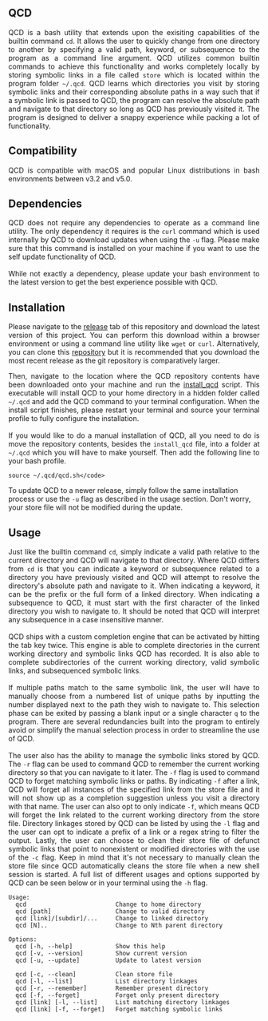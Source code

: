 ## QCD

<p align="justify">
QCD is a bash utility that extends upon the exisiting capabilities of the builtin command <code>cd</code>. It allows the user to quickly change from one directory to another by specifying a valid path, keyword, or subsequence to the program as a command line argument. QCD utilizes common builtin commands to achieve this functionality and works completely locally by storing symbolic links in a file called <code>store</code> which is located within the program folder <code>~/.qcd</code>. QCD learns which directories you visit by storing symbolic links and their corresponding absolute paths in a way such that if a symbolic link is passed to QCD, the program can resolve the absolute path and navigate to that directory so long as QCD has previously visited it. The program is designed to deliver a snappy experience while packing a lot of functionality.
</p>

## Compatibility

<p align="justify">
QCD is compatible with macOS and popular Linux distributions in bash environments between v3.2 and v5.0.
</p>

## Dependencies

<p align="justify">
QCD does not require any dependencies to operate as a command line utility. The only dependency it requires is the <code>curl</code> command which is used internally by QCD to download updates when using the <code>-u</code> flag. Please make sure that this command is installed on your machine if you want to use the self update functionality of QCD.<br><br>While not exactly a dependency, please update your bash environment to the latest version to get the best experience possible with QCD.
</p>

## Installation

<p align="justify">
Please navigate to the <a href="https://github.com/nalinahuja22/qcd/releases">release</a> tab of this repository and download the latest version of this project. You can perform this download within a browser environment or using a command line utility like <code>wget</code> or <code>curl</code>. Alternatively, you can clone this <a href="https://github.com/nalinahuja22/qcd">repository</a> but it is recommended that you download the most recent release as the git repository is comparatively larger.
</p>

<p align="justify">
Then, navigate to the location where the QCD repository contents have been downloaded onto your machine and run the <a href="https://github.com/nalinahuja22/qcd/blob/master/install_qcd">install_qcd</a> script. This executable will install QCD to your home directory in a hidden folder called <code>~/.qcd</code> and add the QCD command to your terminal configuration. When the install script finishes, please restart your terminal and source your terminal profile to fully configure the installation.<br><br>If you would like to do a manual installation of QCD, all you need to do is move the repository contents, besides the <code>install_qcd</code> file, into a folder at <code>~/.qcd</code> which you will have to make yourself. Then add the following line to your bash profile.

```
source ~/.qcd/qcd.sh</code>
```
To update QCD to a newer release, simply follow the same installation process or use the <code>-u</code> flag as described in the usage section. Don't worry, your store file will not be modified during the update.
</p>

## Usage

<p align="justify">
Just like the builtin command <code>cd</code>, simply indicate a valid path relative to the current directory and QCD will navigate to that directory. Where QCD differs from <code>cd</code> is that you can indicate a keyword or subsequence related to a directory you have previously visited and QCD will attempt to resolve the  directory's absolute path and navigate to it. When indicating a keyword, it can be the prefix or the full form of a linked directory. When indicating a subsequence to QCD, it must start with the first character of the linked directory you wish to navigate to. It should be noted that QCD will interpret any subsequence in a case insensitive manner.<br><br>QCD ships with a custom completion engine that can be activated by hitting the tab key twice. This engine is able to complete directories in the current working directory and symbolic links QCD has recorded. It is also able to complete subdirectories of the current working directory, valid symbolic links, and subsequenced symbolic links.<br><br>If multiple paths match to the same symbolic link, the user will have to manually choose from a numbered list of unique paths by inputting the number displayed next to the path they wish to navigate to. This selection phase can be exited by passing a blank input or a single character <code>q</code> to the program. There are several redundancies built into the program to entirely avoid or simplify the manual selection process in order to streamline the use of QCD.<br><br>The user also has the ability to manage the symbolic links stored by QCD. The <code>-r</code> flag can be used to command QCD to remember the current working directory so that you can navigate to it later. The <code>-f</code> flag is used to command QCD to forget matching symbolic links or paths. By indicating <code>-f</code> after a link, QCD will forget all instances of the specified link from the store file and it will not show up as a completion suggestion unless you visit a directory with that name. The user can also opt to only indicate <code>-f</code>, which means QCD will forget the link related to the current working directory from the store file. Directory linkages stored by QCD can be listed by using the <code>-l</code> flag and the user can opt to indicate a prefix of a link or a regex string to filter the output. Lastly, the user can choose to clean their store file of defunct symbolic links that point to nonexistent or modified directories with the use of the <code>-c</code> flag. Keep in mind that it's not necessary to manually clean the store file since QCD automatically cleans the store file when a new shell session is started. A full list of different usages and options supported by QCD can be seen below or in your terminal using the <code>-h</code> flag.
</p>

```
Usage:
  qcd                         Change to home directory
  qcd [path]                  Change to valid directory
  qcd [link]/[subdir]/...     Change to linked directory
  qcd [N]..                   Change to Nth parent directory

Options:
  qcd [-h, --help]            Show this help
  qcd [-v, --version]         Show current version
  qcd [-u, --update]          Update to latest version

  qcd [-c, --clean]           Clean store file
  qcd [-l, --list]            List directory linkages
  qcd [-r, --remember]        Remember present directory
  qcd [-f, --forget]          Forget only present directory
  qcd [link] [-l, --list]     List matching directory linkages
  qcd [link] [-f, --forget]   Forget matching symbolic links
```
